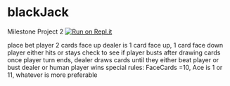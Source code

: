 # blackJack
Milestone Project 2
[![Run on Repl.it](https://repl.it/badge/github/bubba-choz/blackJack)](https://repl.it/github/bubba-choz/blackJack)


place bet
player 2 cards face up
dealer is 1 card face up, 1 card face down
player either hits or stays
check to see if player busts after drawing cards
once player turn ends, dealer draws cards until they either beat player or bust
dealer or human player wins
special rules: FaceCards =10, Ace is 1 or 11, whatever is more preferable

